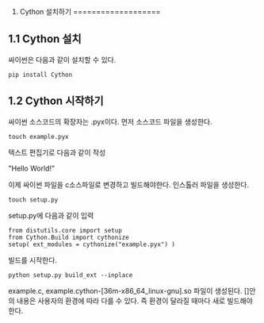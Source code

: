 1. Cython 설치하기
===================

1.1 Cython 설치
-------------------

싸이썬은 다음과 같이 설치할 수 있다. 
    
    pip install Cython


1.2 Cython 시작하기
------------------

싸이썬 소스코드의 확장자는 .pyx이다. 
먼저 소스코드 파일을 생성한다. 

    touch example.pyx
    
텍스트 편집기로 다음과 같이 작성

    
   "Hello World!"

이제 싸이썬 파일을 c소스파일로 변경하고 빌드해야한다.
인스톨러 파일을 생성한다.

    touch setup.py
    
setup.py에 다음과 같이 입력

    from distutils.core import setup
    from Cython.Build import cythonize
    setup( ext_modules = cythonize("example.pyx") )

빌드를 시작한다.

    python setup.py build_ext --inplace

example.c, example.cython-[36m-x86_64_linux-gnu].so 파일이 생성된다.
[]안의 내용은 사용자의 환경에 따라 다를 수 있다. 즉 환경이 달라질 때마다 새로 빌드해야한다. 

    
    
